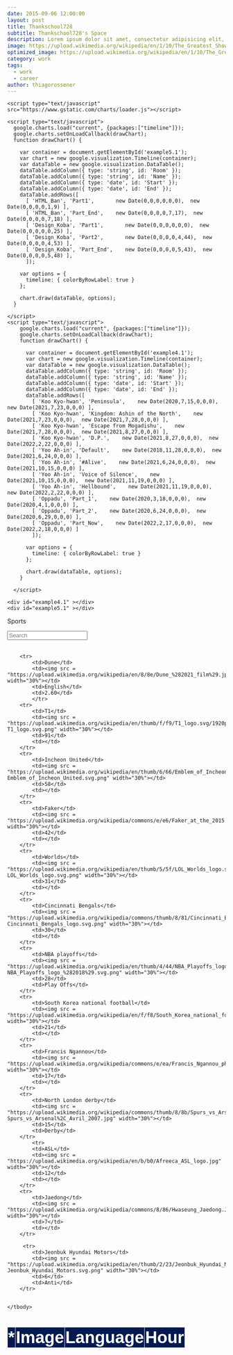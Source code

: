 ```yaml
---
date: 2015-09-06 12:00:00
layout: post
title: Thankschool728
subtitle: Thankschool728's Space
description: Lorem ipsum dolor sit amet, consectetur adipisicing elit, sed do eiusmod tempor incididunt ut labore et dolore magna aliqua.
image: https://upload.wikimedia.org/wikipedia/en/1/10/The_Greatest_Showman_poster.png
optimized_image: https://upload.wikimedia.org/wikipedia/en/1/10/The_Greatest_Showman_poster.png
category: work
tags:
  - work
  - career
author: thiagorossener
---
```

<html>

    <script type="text/javascript" src="https://www.gstatic.com/charts/loader.js"></script>

    <script type="text/javascript">
      google.charts.load("current", {packages:["timeline"]});
      google.charts.setOnLoadCallback(drawChart);
      function drawChart() {
    
        var container = document.getElementById('example5.1');
        var chart = new google.visualization.Timeline(container);
        var dataTable = new google.visualization.DataTable();
        dataTable.addColumn({ type: 'string', id: 'Room' });
        dataTable.addColumn({ type: 'string', id: 'Name' });
        dataTable.addColumn({ type: 'date', id: 'Start' });
        dataTable.addColumn({ type: 'date', id: 'End' });
        dataTable.addRows([
          [ 'HTML_Ban', 'Part1',       new Date(0,0,0,0,0,0),  new Date(0,0,0,0,1,9) ],
          [ 'HTML_Ban', 'Part_End',    new Date(0,0,0,0,7,17),  new Date(0,0,0,0,7,18) ],
          [ 'Design_Koba', 'Part1',       new Date(0,0,0,0,0,0),  new Date(0,0,0,0,0,25) ],
          [ 'Design_Koba', 'Part2',       new Date(0,0,0,0,4,44),  new Date(0,0,0,0,4,53) ],
          [ 'Design_Koba', 'Part_End',    new Date(0,0,0,0,5,43),  new Date(0,0,0,0,5,48) ],
          ]);
    
        var options = {
          timeline: { colorByRowLabel: true }
        };
    
        chart.draw(dataTable, options);
      }
    
    </script>
    <script type="text/javascript">
        google.charts.load("current", {packages:["timeline"]});
        google.charts.setOnLoadCallback(drawChart);
        function drawChart() {
      
          var container = document.getElementById('example4.1');
          var chart = new google.visualization.Timeline(container);
          var dataTable = new google.visualization.DataTable();
          dataTable.addColumn({ type: 'string', id: 'Room' });
          dataTable.addColumn({ type: 'string', id: 'Name' });
          dataTable.addColumn({ type: 'date', id: 'Start' });
          dataTable.addColumn({ type: 'date', id: 'End' });
          dataTable.addRows([
            [ 'Koo Kyo-hwan', 'Peninsula',    new Date(2020,7,15,0,0,0),  new Date(2021,7,23,0,0,0) ],
            [ 'Koo Kyo-hwan', 'Kingdom: Ashin of the North',    new Date(2021,7,23,0,0,0),  new Date(2021,7,28,0,0,0) ],
            [ 'Koo Kyo-hwan', 'Escape from Mogadishu',    new Date(2021,7,28,0,0,0),  new Date(2021,8,27,0,0,0) ],
            [ 'Koo Kyo-hwan', 'D.P.',    new Date(2021,8,27,0,0,0),  new Date(2022,2,22,0,0,0) ],
            [ 'Yoo Ah-in', 'Default',    new Date(2018,11,28,0,0,0),  new Date(2021,6,24,0,0,0) ],
            [ 'Yoo Ah-in', '#Alive',    new Date(2021,6,24,0,0,0),  new Date(2021,10,15,0,0,0) ],
            [ 'Yoo Ah-in', 'Voice of Silence',    new Date(2021,10,15,0,0,0),  new Date(2021,11,19,0,0,0) ],
            [ 'Yoo Ah-in', 'Hellbound',    new Date(2021,11,19,0,0,0),  new Date(2022,2,22,0,0,0) ],
            [ 'Oppadu', 'Part_1',    new Date(2020,3,18,0,0,0),  new Date(2020,4,1,0,0,0) ],
            [ 'Oppadu', 'Part_2',    new Date(2020,6,24,0,0,0),  new Date(2020,6,29,0,0,0) ],
            [ 'Oppadu', 'Part_Now',    new Date(2022,2,17,0,0,0),  new Date(2022,2,18,0,0,0) ]
            ]);
      
          var options = {
            timeline: { colorByRowLabel: true }
          };
      
          chart.draw(dataTable, options);
        }
      
      </script>
    
    <div id="example4.1" ></div>
    <div id="example5.1" ></div>
  
</html>
<html>
<head>
<script src="https://ajax.googleapis.com/ajax/libs/jquery/3.5.1/jquery.min.js"></script>
<link rel="stylesheet" href="https://cdnjs.cloudflare.com/ajax/libs/font-awesome/4.7.0/css/font-awesome.min.css">
<script>
$(document).ready(function(){
  $("#myInput").on("keyup", function() {
    var value = $(this).val().toLowerCase();
    $("#myTable tr").filter(function() {
      $(this).toggle($(this).text().toLowerCase().indexOf(value) > -1)
    });
  });
});

function sortTable(n) {
  var table, rows, switching, i, x, y, shouldSwitch, dir, switchcount = 0;
  table = document.getElementById("myTable");
  switching = true;
  dir = "asc"; 
  while (switching) {
    switching = false;
    rows = table.rows;
    for (i = 0; i < (rows.length - 1); i++) {
      shouldSwitch = false;
      x = rows[i].getElementsByTagName("TD")[n];
      y = rows[i + 1].getElementsByTagName("TD")[n];
      if (dir == "asc") {
        if (x.innerHTML.toLowerCase() > y.innerHTML.toLowerCase()) {
          shouldSwitch= true;
          break;
        }
      } else if (dir == "desc") {
        if (x.innerHTML.toLowerCase() < y.innerHTML.toLowerCase()) {
          shouldSwitch = true;
          break;
        }
      }
    }
    if (shouldSwitch) {
      rows[i].parentNode.insertBefore(rows[i + 1], rows[i]);
      switching = true;
      switchcount ++;      
    } else {
      if (switchcount == 0 && dir == "asc") {
        dir = "desc";
        switching = true;
      }
    }
  }
}
</script>
<style>
table {
  font-family: arial, sans-serif;
  border-collapse: collapse;
  width: 100%;
  font-size:4vw;
}

td, th {
  border: 1px solid #dddddd;
  text-align: center;
  padding: 1px;
}

th {
  background-color: #041a4f;
  cursor: pointer;
  color: white;
  position: sticky;
  top: 0; 
  box-shadow: 0 2px 2px -1px rgba(0, 0, 0, 0.4);
}

th:hover {
    background-color:#04AA6D;
    color: white;    

  }

td{
    border: 2px solid #000000;
  }

tr:nth-child(even) {
  background-color: #dddddd;
}
  
tr:hover {
    background-color:#04AA6D;
    color: white;      
}
  
img {
  border-radius: 75%;
}
</style>
</head>
<body>

<p>Sports</p>
<input id="myInput" type="text" placeholder="Search">
<br><br>

<table>
  <thead>
  <tr>
    <th onclick="sortTable(0)">* <i class="fa fa-sort"></i></th> 
    <th onclick="sortTable(1)">Image <i class="fa fa-sort"></i></th> 
    <th onclick="sortTable(2)">Language<br><i class="fa fa-sort"></i></th>
    <th onclick="sortTable(3)">Hour<i class="fa fa-sort"></i></th>
  </tr>
  </thead>
  <tbody id = "myTable">
       
        <tr>
            <td>Dune</td>
            <td><img src = "https://upload.wikimedia.org/wikipedia/en/8/8e/Dune_%282021_film%29.jpg" width="30%"></td>
            <td>English</td>
            <td>2.60</td>
            </tr>
        <tr>
            <td>T1</td>
            <td><img src = "https://upload.wikimedia.org/wikipedia/en/thumb/f/f9/T1_logo.svg/1920px-T1_logo.svg.png" width="30%"></td>
            <td>91</td>
            <td></td>
        </tr>
        <tr>
            <td>Incheon United</td>
            <td><img src = "https://upload.wikimedia.org/wikipedia/en/thumb/6/66/Emblem_of_Incheon_United.svg/800px-Emblem_of_Incheon_United.svg.png" width="30%"></td>
            <td>58</td>
            <td></td>
        </tr>
        <tr>
            <td>Faker</td>
            <td><img src = "https://upload.wikimedia.org/wikipedia/commons/e/e6/Faker_at_the_2015.10.02_S5_Paris_day2.jpeg" width="30%"></td>
            <td>42</td>
            <td></td>
        </tr>
        <tr>
            <td>Worlds</td>
            <td><img src = "https://upload.wikimedia.org/wikipedia/en/thumb/5/5f/LOL_Worlds_logo.svg/1024px-LOL_Worlds_logo.svg.png" width="30%"></td>
            <td>31</td>
            <td></td>
        </tr>
        <tr>
            <td>Cincinnati Bengals</td>
            <td><img src = "https://upload.wikimedia.org/wikipedia/commons/thumb/8/81/Cincinnati_Bengals_logo.svg/1280px-Cincinnati_Bengals_logo.svg.png" width="30%"></td>
            <td>30</td>
            <td></td>
        </tr>
        <tr>
            <td>NBA playoffs</td>
            <td><img src = "https://upload.wikimedia.org/wikipedia/en/thumb/4/44/NBA_Playoffs_logo_%282018%29.svg/1920px-NBA_Playoffs_logo_%282018%29.svg.png" width="30%"></td>
            <td>28</td>
            <td>Play Offs</td>
        </tr>
        <tr>
            <td>South Korea national football</td>
            <td><img src = "https://upload.wikimedia.org/wikipedia/en/f/f8/South_Korea_national_football_team.png" width="30%"></td>
            <td>21</td>
            <td></td>
        </tr>
        <tr>
            <td>Francis Ngannou</td>
            <td><img src = "https://upload.wikimedia.org/wikipedia/commons/e/ea/Francis_Ngannou_photo.jpg" width="30%"></td>
            <td>17</td>
            <td></td>
        </tr>
        <tr>
            <td>North London derby</td>
            <td><img src = "https://upload.wikimedia.org/wikipedia/commons/thumb/8/8b/Spurs_vs_Arsenal%2C_Avril_2007.jpg/375px-Spurs_vs_Arsenal%2C_Avril_2007.jpg" width="30%"></td>
            <td>15</td>
            <td>Derby</td>
        </tr>
            <tr>
            <td>ASL</td>
            <td><img src = "https://upload.wikimedia.org/wikipedia/en/b/b0/Afreeca_ASL_logo.jpg" width="30%"></td>
            <td>12</td>
            <td></td>
        </tr>
        <tr>
            <td>Jaedong</td>
            <td><img src = "https://upload.wikimedia.org/wikipedia/commons/8/86/Hwaseung_Jaedong.JPG" width="30%"></td>
            <td>7</td>
            <td></td>
        </tr>

         <tr>
            <td>Jeonbuk Hyundai Motors</td>
            <td><img src = "https://upload.wikimedia.org/wikipedia/en/thumb/2/23/Jeonbuk_Hyundai_Motors.svg/1024px-Jeonbuk_Hyundai_Motors.svg.png" width="30%"></td>
            <td>6</td>
            <td>Anti</td>
        </tr>


    </tbody>
  </table>

</body>
</html>
  
